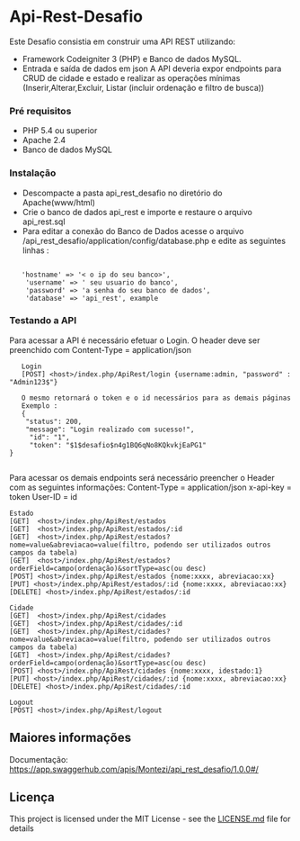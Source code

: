 # Api-Rest-Desafio

   Este Desafio consistia em construir uma API REST utilizando: 
   * Framework Codeigniter 3 (PHP) e Banco de dados MySQL.
   * Entrada e saída de dados em json
   A API deveria expor endpoints para CRUD de cidade e estado e realizar as operações mínimas (Inserir,Alterar,Excluir,
Listar (incluir ordenação e filtro de busca))   

### Pré requisitos

* PHP 5.4 ou superior
* Apache 2.4
* Banco de dados MySQL

### Instalação

  * Descompacte a pasta api_rest_desafio no diretório do Apache(www/html) 
  *  Crie o banco de dados api_rest e importe e restaure o arquivo api_rest.sql
  * Para editar a conexão do Banco de Dados acesse o arquivo /api_rest_desafio/application/config/database.php e
    edite as seguintes linhas : 
    

```

   'hostname' => '< o ip do seu banco>',
	'username' => ' seu usuario do banco',
	'password' => 'a senha do seu banco de dados',
	'database' => 'api_rest', example

```
  
### Testando a API



 Para acessar a API é necessário efetuar o Login. 
 O header deve ser preenchido com Content-Type = application/json
```
   Login
   [POST] <host>/index.php/ApiRest/login {username:admin, "password" : "Admin123$"} 
   
   O mesmo retornará o token e o id necessários para as demais páginas
   Exemplo :
   {
    "status": 200,
    "message": "Login realizado com sucesso!",
     "id": "1",
     "token": "$1$desafio$n4g1BQ6qNo8KQkvkjEaPG1"
}  
    
```
  Para acessar os demais endpoints será necessário preencher o Header com as seguintes informações:
  Content-Type = application/json
  x-api-key = token
  User-ID = id
  
  
```
Estado
[GET]  <host>/index.php/ApiRest/estados
[GET]  <host>/index.php/ApiRest/estados/:id
[GET]  <host>/index.php/ApiRest/estados?nome=value&abreviacao=value(filtro, podendo ser utilizados outros campos da tabela)
[GET]  <host>/index.php/ApiRest/estados?orderField=campo(ordenação)&sortType=asc(ou desc)
[POST] <host>/index.php/ApiRest/estados {nome:xxxx, abreviacao:xx}
[PUT] <host>/index.php/ApiRest/estados/:id {nome:xxxx, abreviacao:xx}
[DELETE] <host>/index.php/ApiRest/estados/:id 

Cidade
[GET]  <host>/index.php/ApiRest/cidades
[GET]  <host>/index.php/ApiRest/cidades/:id
[GET]  <host>/index.php/ApiRest/cidades?nome=value&abreviacao=value(filtro, podendo ser utilizados outros campos da tabela)
[GET]  <host>/index.php/ApiRest/cidades?orderField=campo(ordenação)&sortType=asc(ou desc)
[POST] <host>/index.php/ApiRest/cidades {nome:xxxx, idestado:1}
[PUT] <host>/index.php/ApiRest/cidades/:id {nome:xxxx, abreviacao:xx}
[DELETE] <host>/index.php/ApiRest/cidades/:id 

Logout
[POST] <host>/index.php/ApiRest/logout
```
 ## Maiores informações 
 Documentação: https://app.swaggerhub.com/apis/Montezi/api_rest_desafio/1.0.0#/


## Licença

This project is licensed under the MIT License - see the [LICENSE.md](LICENSE.md) file for details


   


   
   
   
  
